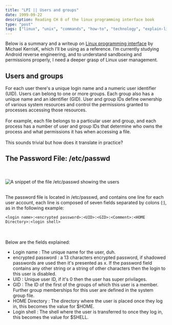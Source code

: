 ```yaml
---
title: "LPI || Users and groups"
date: 1999-09-22
description: Reading CH 8 of the linux programming interface book
type: "post"
tags: ["linux", "unix", "commands", "how-to", "technology", "explain-like-i'm-five", "hacks", "security", "LPI"]
---
```


Below is a summary and a writeup on [Linux programming interface](https://github.com/lancetw/ebook-1/blob/master/01_programming/The%20Linux%20Programming%20Interface.pdf) by Michael KerrisK, which I’ll be using as a reference. I’m currently studying Android reverse engineering, and to understand sandboxing and permissions properly, I need a deeper grasp of Linux user management.

## Users and groups

For each user there's a unique login name and a numeric user identifier (UID). Users can belong to one or more groups. Each group also has a unique name and an identifier (GID). User and group IDs define ownership of various system resources and control the permissions granted to processes accessing those resources. 
<br><br>
For example, each file belongs to a particular user and group, and each process has a number of user and group IDs that determine who owns the process and what permissions it has when accessing a file. 
<br><br>
This sounds trivial but how does it translate in practice?

## The Password File: /etc/passwd
<br><br>
![A snippet of the file /etc/passwd showing the users ](/svg/assets/etcpasswd.svg "A snippet of the file /etc/passwd showing the users")
<br><br>

The password file is located in /etc/passwd, and contains one line for each user account, each line is composed of seven fields separated by colons (:), as in the following example:

```
<login name>:<encrypted password>:<UID>:<GID>:<Comment>:<HOME Directory>:<login shell>

```

<br><br>
Below are the fields explained:

+ Login name : The unique name for the user, duh.
+ encrypted password : a 13 characters encrypted password, if shadowed passwords are used then it's presented as x. If the password field contains any other string or a string of other characters then the login to this user is disabled.
+ UID : Unique user ID, if it's 0 then the user has super privilages.
+ GID : The ID of the first of the groups of which this user is a member. Further group memberships for this user are defined in the system group file.
+ HOME Directory : The directory where the user is placed once they log in, this becomes the value for $HOME.
+ Login shell : The shell where the user is transferred to once they log in, this becomes the value for $SHELL.
